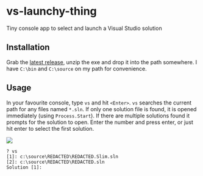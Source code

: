 vs-launchy-thing
================

Tiny console app to select and launch a Visual Studio solution

## Installation

Grab the [latest release](https://github.com/bendetat/vs-launchy-thing/releases), unzip the exe and drop it into the path somewhere. I have `C:\bin` and `C:\source` on my path for convenience.

## Usage

In your favourite console, type `vs` and hit `<Enter>`. `vs` searches the current path for any files named `*.sln`. If only one solution file is found, it is opened immediately (using `Process.Start`). If there are multiple solutions found it prompts for the solution to open. Enter the number and press enter, or just hit enter to select the first solution.

![](https://github.com/bendetat/vs-launchy-thing/releases)

    ? vs
    [1]: c:\source\REDACTED\REDACTED.Slim.sln
    [2]: c:\source\REDACTED\REDACTED.sln
    Solution [1]:
    
  
